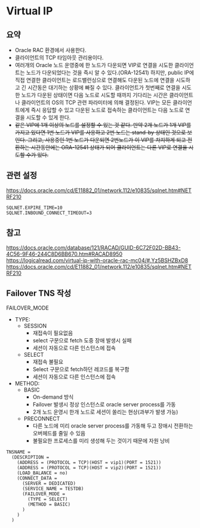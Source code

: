 # Virtual IP

## 요약
- Oracle RAC 환경에서 사용한다.
- 클라이언트의 TCP 타임아웃 관리용이다.
- 여러개의 Oracle 노드 운영중에 한 노드가 다운되면 VIP로 연결을 시도한 클라이언트는 노드가 다운되었다는 것을 즉시 알 수 있다.(ORA-12541) 하지만, public IP에 직접 연결한 클라이언트는 로드밸런싱으로 연결해도 다운된 노드에 연결을 시도하고 긴 시간동은 대기하는 상황에 빠질 수 있다. 클라이언트가 첫번째로 연결을 시도한 노드가 다운된 상태이면 다음 노드로 시도할 때까지 기다리는 시간은 클라이언트나 클라이언트의 OS의 TCP 관련 파라미터에 의해 결정된다. VIP는 모든 클라이언트에게 즉시 응답할 수 있고 다운된 노드로 접속하는 클라이언트는 다음 노드로 연결을 시도할 수 있게 한다. 
- ~~같은 VIP에 1개 이상의 노드를 설정할 수 있는 것 같다. 만약 2개 노드가 1개 VIP를 가지고 있다면 1번 노드가 VIP를 사용하고 2번 노드는 stand-by 상태인 것으로 보인다. 그리고, 사용중인 1번 노드가 다운되면 2번노드가 이 VIP를 차지하게 되고 전환하는 시간동안에는 ORA-12541 상태가 되어 클라이언트는 다른 VIP로 연결을 시도할 수가 있다.~~

## 관련 설정
https://docs.oracle.com/cd/E11882_01/network.112/e10835/sqlnet.htm#NETRF210
```
SQLNET.EXPIRE_TIME=10
SQLNET.INBOUND_CONNECT_TIMEOUT=3
```

## 참고
https://docs.oracle.com/database/121/RACAD/GUID-6C72F02D-BB43-4C56-9F46-244C8D6BB670.htm#RACAD8950
https://logicalread.com/virtual-ip-with-oracle-rac-mc04/#.Yz5BSHZBxD8
https://docs.oracle.com/cd/E11882_01/network.112/e10835/sqlnet.htm#NETRF210

## Failover TNS 작성
FAILOVER_MODE
- TYPE: 
    - SESSION
        - 재접속이 필요없음
        - select 구문으로 fetch 도중 장애 발생시 실패
        - 세션이 자동으로 다른 인스턴스에 접속
    - SELECT
        - 재접속 불필요
        - Select 구문으로 fetch하던 레코드를 복구함
        - 세션이 자동으로 다른 인스턴스에 접속
- METHOD: 
    - BASIC
        - On-demand 방식
        - Failover 발생시 정상 인스턴스로 oracle server process를 가동
        - 2개 노드 운영시 한개 노드로 세션이 쏠리는 현상(과부가 발생 가능)
    - PRECONNECT
        - 다른 노드에 미리 oracle server process를 가동해 두고 장애시 전환하는 오버헤드를 줄일 수 있음
        - 불필요한 프로세스를 미리 생성해 두는 것이기 때문에 자원 낭비

```
TNSNAME =
  (DESCRIPTION =
    (ADDRESS = (PROTOCOL = TCP)(HOST = vip1)(PORT = 1521))
    (ADDRESS = (PROTOCOL = TCP)(HOST = vip2)(PORT = 1521))
    (LOAD_BALANCE = no)
    (CONNECT_DATA =
      (SERVER = DEDICATED)
      (SERVICE_NAME = TESTDB)
      (FAILOVER_MODE =
        (TYPE = SELECT)
        (METHOD = BASIC)
      )
    )
  )
```